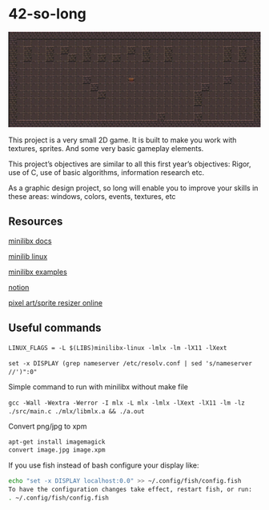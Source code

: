 # 42-so-long

![](./so_long_final.gif)

This project is a very small 2D game. It is built to make you work with textures, sprites. And some very basic gameplay elements.

This project’s objectives are similar to all this first year’s objectives: Rigor, use of C, use of basic algorithms, information research etc.

As a graphic design project, so long will enable you to improve your skills in these
areas: windows, colors, events, textures, etc

## Resources

[minilibx docs](https://harm-smits.github.io/42docs/libs/minilibx)

[minilib linux](https://github.com/42Paris/minilibx-linux)

[minilibx examples](https://github.com/taelee42/mlx_example)

[notion](https://bumpy-truffle-c97.notion.site/SoLong-13550c956d2f4d288b6a73a97ee7bccb)

[pixel art/sprite resizer online](https://lospec.com/pixel-art-scaler/)

## Useful commands

`LINUX_FLAGS = -L $(LIBS)minilibx-linux -lmlx -lm -lX11 -lXext`

`set -x DISPLAY (grep nameserver /etc/resolv.conf | sed 's/nameserver //')":0"`

Simple command to run with minilibx without make file

`gcc -Wall -Wextra -Werror -I mlx -L mlx -lmlx -lXext -lX11 -lm -lz ./src/main.c ./mlx/libmlx.a && ./a.out`

Convert png/jpg to xpm

```sh
apt-get install imagemagick
convert image.jpg image.xpm
```

If you use fish instead of bash configure your display like:

```sh
echo "set -x DISPLAY localhost:0.0" >> ~/.config/fish/config.fish
To have the configuration changes take effect, restart fish, or run:
. ~/.config/fish/config.fish
```

